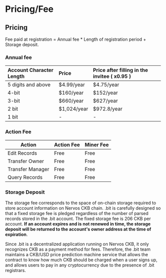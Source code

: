# Pricing/Fee

## Pricing

Fee paid at registration = Annual fee \* Length of registration period + Storage deposit.

### Annual fee

| Account Character Length | Price      | Price after filling in the invitee \( x0.95 \) |
| :----------------------- | :--------- | :--------------------------------------------- |
| 5 digits and above       | \$4.99/year | \$4.75/year                                     |
| 4-bit                    | \$160/year  | \$152/year                                      |
| 3-bit                    | \$660/year  | \$627/year                                      |
| 2 bit                    | \$1,024/year | \$972.8/year                             |
| 1 bit                    | -          | -                                              |



### Action Fee

| Action           | Action Fee | Miner Fee |
| ---------------- | ---------- | --------- |
| Edit Records     | Free       | Free      |
| Transfer Owner   | Free       | Free      |
| Transfer Manager | Free       | Free      |
| Query Records    | Free       | Free      |





### Storage Deposit

The storage fee corresponds to the space of on-chain storage required to store account information on Nervos CKB chain. .bit is carefully designed so that a fixed storage fee is pledged regardless of the number of parsed records stored in the .bit account. The fixed storage fee is 206 CKB per account. **If an account expires and is not renewed in time, the storage deposit will be returned to the account's owner address at the time of expiration**.

Since .bit is a decentralized application running on Nervos CKB, it only recognizes CKB as a payment method for fees. Therefore, the .bit team maintains a CKB/USD price prediction machine service that allows the contract to know how much CKB should be charged when a user signs up, and allows users to pay in any cryptocurrency due to the presence of .bit registrars.

